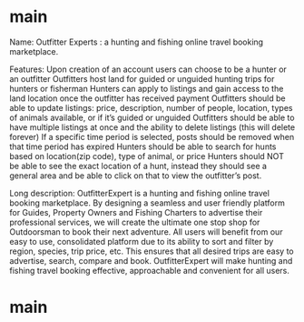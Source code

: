 # main
Name:
Outfitter Experts : a hunting and fishing online travel booking marketplace.

Features:
Upon creation of an account users can choose to be a hunter or an outfitter
Outfitters host land for guided or unguided hunting trips for hunters or fisherman
Hunters can apply to listings and gain access to the land location once the outfitter has received payment
Outfitters should be able to update listings: price, description, number of people, location, types of animals available, or if it’s guided or unguided
Outfitters should be able to have multiple listings at once and the ability to delete listings (this will delete forever)
If a specific time period is selected, posts should be removed when that time period has expired
Hunters should be able to search for hunts based on location(zip code), type of animal, or price
Hunters should NOT be able to see the exact location of a hunt, instead they should see a general area and be able to click on that to view the outfitter’s post.

Long description:
OutfitterExpert is a hunting and fishing online travel booking marketplace. By designing a seamless and user friendly platform for Guides, Property Owners and Fishing Charters to advertise their professional services, we will create the ultimate one stop shop for Outdoorsman to book their next adventure. All users will benefit from our easy to use, consolidated platform due to its ability to sort and filter by region, species, trip price, etc. This ensures that all desired trips are easy to advertise, search, compare and book. OutfitterExpert will make hunting and fishing travel booking effective, approachable and convenient for all users.
# main
